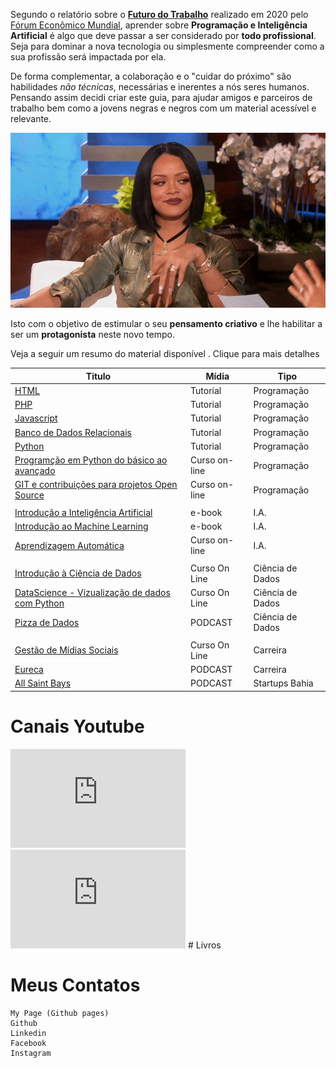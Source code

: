Segundo o relatório sobre o [**Futuro do Trabalho**](https://www.weforum.org/agenda/2020/01/davos-2020-future-work-jobs-skills-what-to-know) realizado em 2020 pelo [Fórum Econômico Mundial](https://www.weforum.org/events/world-economic-forum-annual-meeting-2020), aprender sobre **Programação e Inteligência Artificial** é algo que deve passar a ser considerado por **todo profissional**. Seja para dominar a nova tecnologia ou simplesmente compreender como a sua profissão será impactada por ela.

De forma complementar, a colaboração e o "cuidar do próximo" são habilidades *não técnicas*, necessárias e inerentes a nós seres humanos. 
Pensando assim decidi criar este guia, para ajudar amigos e parceiros de trabalho bem como a jovens negras e negros com um material acessível e relevante. 

<p align="center">
  <img src="images/gif1.gif">
</p>

Isto com o objetivo de estimular o seu **pensamento criativo** e lhe habilitar a ser um **protagonista** neste novo tempo.

Veja a seguir um resumo do material disponível . Clique para mais detalhes

Titulo | Mídia | Tipo
------ | ----- | ----
[HTML](https://www.w3schools.com/html/default.asp) | Tutorial | Programação
[PHP](https://www.w3schools.com/php/default.asp) | Tutorial | Programação
[Javascript](https://www.w3schools.com/js/default.asp) | Tutorial | Programação
[Banco de Dados Relacionais](https://www.w3schools.com/sql/default.asp) | Tutorial | Programação
[Python](https://www.w3schools.com/python/default.asp) | Tutorial | Programação
[Programção em Python do básico ao avançado](https://www.udemy.com/share/1013uIBksSeFxXRno=/) | Curso on-line | Programação
[GIT e contribuições para projetos Open Source](https://www.udemy.com/share/101qPMBksSeFxXRno=/) | Curso on-line | Programação
 | | 
[Introdução a Inteligência Artificial](https://carlossalesti.gitbook.io/inteligencia-artificial-1/) | e-book | I.A.
[Introdução ao Machine Learning](https://carlossalesti.gitbook.io/machine-learning/) | e-book | I.A.
[Aprendizagem Automática](https://www.coursera.org/learn/machine-learning) | Curso on-line | I.A.
 | | 
[Introdução à Ciência de Dados](https://www.datascienceacademy.com.br/pages/curso-introducao-a-ciencia-de-dados) | Curso On Line | Ciência de Dados
[DataScience - Vizualização de dados com Python](https://www.udemy.com/course/visualizacao-de-dados-com-python/) | Curso On Line | Ciência de Dados
[Pizza de Dados](https://podcast.pizzadedados.com/) | PODCAST | Ciência de Dados
 | | 
[Gestão de Mídias Sociais](https://university.rockcontent.com/cursos/gestao-de-midias-sociais) | Curso On Line | Carreira	
[Eureca](https://eureca.me/) | PODCAST | Carreira
[All Saint Bays](https://allsaintsbay.com.br/) | PODCAST | Startups Bahia

# Canais Youtube

<iframe width="280" height="158" src="https://www.youtube.com/embed/00abMGMG53Y" frameborder="0" allow="accelerometer; autoplay; encrypted-media; gyroscope; picture-in-picture"></iframe>

<iframe width="280" height="158" src="https://www.youtube.com/channel/UCEUKz0QpGkk7sFlFG5V7w_A" frameborder="0" allow="accelerometer; autoplay; encrypted-media; gyroscope; picture-in-picture"></iframe>
#  Livros		

# Meus Contatos 
	My Page (Github pages)
	Github
	Linkedin
	Facebook
	Instagram